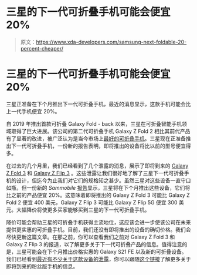 # 三星的下一代可折叠手机可能会便宜 20%

> 原文：<https://www.xda-developers.com/samsung-next-foldable-20-percent-cheaper/>

# 三星的下一代可折叠手机可能会便宜 20%

三星正准备在下个月推出下一代可折叠手机，最近的消息显示，这款手机可能会比上一代手机便宜 20%。

自 2019 年推出首款可折叠 Galaxy Fold - back 以来，三星在可折叠智能手机领域取得了巨大进展。该公司的第二代可折叠手机 Galaxy Z Fold 2 相比其前代产品有了显著的改进，被广泛认为是当今市场上[最好的可折叠手机](https://www.xda-developers.com/best-foldable-phones/)。三星现在正准备推出下一代可折叠手机，一份新的报告表明，即将推出的设备将比以前的型号便宜得多。

在过去的几个月里，我们已经看到了几个泄露的消息，展示了即将到来的 [Galaxy Z Fold 3](https://www.xda-developers.com/samsung-galaxy-z-fold-3/) 和 [Galaxy Z Flip 3](https://www.xda-developers.com/tag/samsung-galaxy-z-flip-3/) 。这些泄露让我们很好地了解了三星下一代可折叠手机的设计，但迄今为止我们对它们的规格知之甚少。虽然三星对这些设备一直守口如瓶，但一份新的 *Sammobile* [报告](https://www.sammobile.com/news/galaxy-z-fold-3-and-galaxy-z-flip-3-big-price-cut/)显示，三星将在下个月推出这些设备，它们将比之前的产品便宜 20%。这意味着即将推出的 Galaxy Z Fold 3 可能比 Galaxy Z Fold 2 便宜 400 美元，Galaxy Z Flip 3 可能比 Galaxy Z Flip 5G 便宜 300 美元。大幅降价将使更多买家能够买到三星的下一代可折叠手机。

降价可能会帮助三星的可折叠手机获得主流地位，这应该会进一步使该公司在未来提供更实惠的可折叠手机。目前，我们还没有即将推出的设备的确切价格。我们会尽快更新这篇文章。在那之前，你可以查看我们之前对 Galaxy Z Fold 3 和 Galaxy Z Flip 3 的报道，以了解更多关于下一代可折叠产品的信息。值得注意的是，三星可能会在下个月推出价格实惠的 Galaxy S21 FE 以及新的可折叠设备。我们已经看到[最近有不少关于这款设备的泄露](https://www.xda-developers.com/samsung-galaxy-s21-fe-renders-four-colors/)，你可以跟随[这个链接](https://www.xda-developers.com/tag/samsung-galaxy-s21-fe/)了解更多关于即将到来的粉丝版手机的信息。